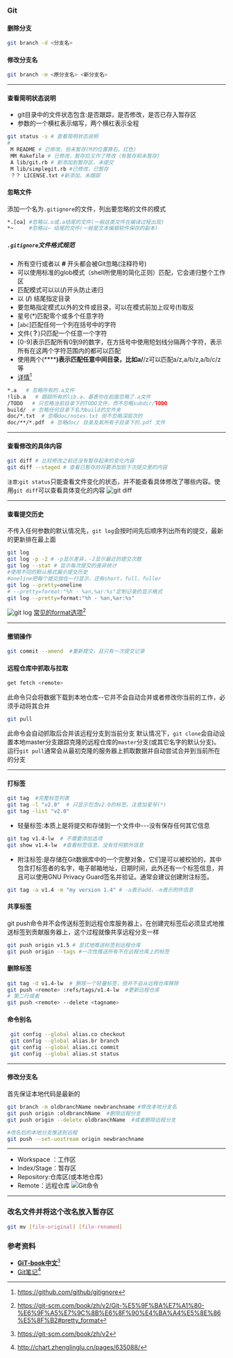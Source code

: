 ### Git

#### 删除分支

```sh
git branch -d <分支名>
```
#### 修改分支名

```sh
git branch -m <原分支名> <新分支名>
```
****
#### 查看简明状态说明

* git目录中的文件状态包含:是否跟踪，是否修改，是否已存入暂存区
* 参数的一个横杠表示缩写，两个横杠表示全程
```sh
git status -s # 查看简明状态说明
#
 M README # 已修改，但未暂存(M的位置靠右，红色)
 MM Rakefile # 已修改，暂存后又作了修改（有暂存和未暂存)
 A lib/git.rb # 新添加到暂存区，未提交
 M lib/simplegit.rb #已修改，已暂存
 ？？ LICENSE.txt #新添加，未跟踪
```



#### 忽略文件

添加一个名为`.gitignore`的文件，列出要忽略的文件的模式

```sh
*.[oa] #忽略以.o或.a结尾的文件(一般这类文件在编译过程出现)
*~     #忽略以~ 结尾的文件(一般是文本编辑软件保存的副本)
```
##### `.gitignore`文件格式规范

* 所有空行或者以 **#** 开头都会被Git忽略(注释符号)
* 可以使用标准的glob模式（shell所使用的简化正则）匹配，它会递归整个工作区
* 匹配模式可以以(**/**)开头防止递归
* 以  \(**/**)  结尾指定目录
* 要忽略指定模式以外的文件或目录，可以在模式前加上叹号(**!**)取反
* 星号\(\*)匹配零个或多个任意字符
* \[`abc`]匹配任何一个列在括号中的字符
* 文件\(**？**)只匹配一个任意一个字符
* \[0-9]表示匹配所有0到9的数字，在方括号中使用短划线分隔两个字符，表示所有在这两个字符范围内的都可以匹配
* 使用两个\(******)表示匹配任意中间目录，比如a/**/z可以匹配a/z,a/b/z,a/b/c/z等
* [详情](https://github.com/github/gitignore)[^3]
```sh
*.a   # 忽略所有的.a文件
!lib.a   # 跟踪所有的lib.a，基表你在前面忽略了.a文件
/TODO   # 只忽略当前目录下的TODO文件，而不忽略subdir/TODO
build/  # 忽略任何目录下名为build的文件夹
doc/*.txt  # 忽略doc/notes.txt 但不忽略深层次的
doc/**/*.pdf  # 忽略doc/ 目录及其所有子目录下的.pdf 文件
```
****
#### 查看修改的具体内容
```sh
git diff # 比较修改之前还没有暂存起来的变化内容
git diff --staged # 查看已暂存的将要添加到下次提交里的内容
```
`注意`:`git status`只能查看文件变化的状态，并不能查看具体修改了哪些内容。使用`git diff`可以查看具体变化的内容
![git diff](https://mmbiz.qpic.cn/mmbiz_png/ORog4TEnkbsY0YabUMSXt2xbpITduhdCdE1VrpZsiabp9K5nViaB8ugo6JqPXqL0VxXFzc2Z7kBBpa8yNQUicP0lg/0?wx_fmt=png "git diff运行图")

****
#### 查看提交历史
不传入任何参数的默认情况先，`git log`会按时间先后顺序列出所有的提交，最新的更新排在最上面
```sh
git log
git log -p -2 # -p显示差异，-2显示最近的提交次数
git log --stat # 显示每次提交的差异统计
#使用不同的默认格式展示提交历史
#oneline把每个提交放在一行显示，还有short，full，fuller
git log --pretty=oneline  
# --pretty=format:"%h - %an,%ar:%s"定制记录的显示格式
git log --pretty=format:"%h - %an,%ar:%s"

```
![git log](https://mmbiz.qpic.cn/mmbiz_png/ORog4TEnkbsY0YabUMSXt2xbpITduhdCK3V2TY33PTgJhlsYSgYfHGV4FcqynIOWknRnXUVxD9MM0RcxicRvxUA/0?wx_fmt=png "git log运行")
[常见的format选项](https://git-scm.com/book/zh/v2/Git-%E5%9F%BA%E7%A1%80-%E6%9F%A5%E7%9C%8B%E6%8F%90%E4%BA%A4%E5%8E%86%E5%8F%B2#pretty_format)[^4]
****
#### 撤销操作
```sh
git commit --amend  #重新提交，且只有一次提交记录
```
#### 远程仓库中抓取与拉取
```sh
get fetch <remote>
```
此命令只会将数据下载到本地仓库\--它并不会自动合并或者修改你当前的工作，必须手动将其合并
```sh
git pull
```
此命令会自动抓取后合并该远程分支到当前分支
默认情况下，`git clone`会自动设置本地master分支跟踪克隆的远程仓库的`master`分支(或其它名字的默认分支)。运行`git pull`通常会从最初克隆的服务器上抓取数据并自动尝试合并到当前所在的分支
****
#### 打标签
```sh
git tag  #完整标签列表
git tag -l "v2.0"  # 只显示包含v2.0的标签。注意加星号(*)
git tag -list "v2.0"
```
* 轻量标签:本质上是将提交和存储到一个文件中---没有保存任何其它信息
```sh
git tag v1.4-lw  # 不需要添加选项
git show v1.4-lw  #查看标签信息，没有任何额外信息
```
* 附注标签:是存储在Git数据库中的一个完整对象，它们是可以被校验的，其中包含打标签者的名字，电子邮箱地址，日期时间，此外还有一个标签信息，并且可以使用GNU Privacy Guard签名并验证。通常会建议创建附注标签。
```sh
git tag -a v1.4 -m "my version 1.4" # -a表示add，-m表示附件信息
```
#### 共享标签
git push命令并不会传送标签到远程仓库服务器上，在创建完标签后必须显式地推送标签到贡献服务器上，这个过程就像共享远程分支一样
```sh
git push origin v1.5 # 显式地推送标签到远程仓库
git push origin --tags #一次性推送所有不在远程仓库上的标签
```
#### 删除标签
```sh
git tag -d v1.4-lw  # 删除一个轻量标签，但并不会从远程仓库移除
git push <remote> :refs/tags/v1.4-lw  #更新远程仓库
# 第二行或者
git push <remote> --delete <tagname>
```
#### 命令别名
```sh
 git config --global alias.co checkout
 git config --global alias.br branch
 git config --global alias.ci commit
 git config --global alias.st status

```
****
#### 修改分支名
首先保证本地代码是最新的
```sh
git branch -m oldbranchName newbranchname #修改本地分支名
git push origin :oldbranchName  #删除远程分支
git push origin --delete oldbranchName  #或者删除远程分支

#改名后的本地分支推送到远程
git push --set-uostream origin newbranchname
```
****
* Workspace ：工作区
* Index/Stage：暂存区
* Repository:仓库区\(或本地仓库)
* Remote：远程仓库
![Git命令](https://mmbiz.qpic.cn/mmbiz_png/ORog4TEnkbsY0YabUMSXt2xbpITduhdCmRbmErzicx7hkKfAXmOeNB9dOthFSKeicnDwLhzY23DpDaQkZIZbjvNQ/0?wx_fmt=png "git命令流程")
****
### 改名文件并将这个改名放入暂存区
```sh
git mv [file-original] [file-renamed]
```

### 参考资料

* [**GiT-book中文**](https://git-scm.com/book/zh/v2)[^1]
* [Git笔记](http://chart.zhenglinglu.cn/pages/635088/)[^2]

[^1]:https://git-scm.com/book/zh/v2
[^2]:http://chart.zhenglinglu.cn/pages/635088/
[^3]:https://github.com/github/gitignore
[^4]:https://git-scm.com/book/zh/v2/Git-%E5%9F%BA%E7%A1%80-%E6%9F%A5%E7%9C%8B%E6%8F%90%E4%BA%A4%E5%8E%86%E5%8F%B2#pretty_format
